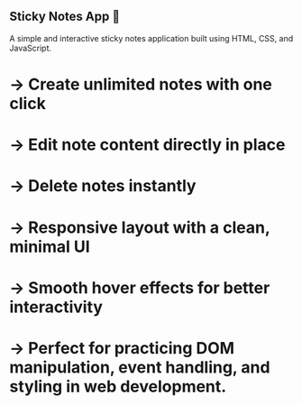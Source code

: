 ## Sticky Notes App 📝
A simple and interactive sticky notes application built using HTML, CSS, and JavaScript.
# -> Create unlimited notes with one click
# -> Edit note content directly in place
# -> Delete notes instantly
# -> Responsive layout with a clean, minimal UI
# -> Smooth hover effects for better interactivity
# -> Perfect for practicing DOM manipulation, event handling, and styling in web development.
